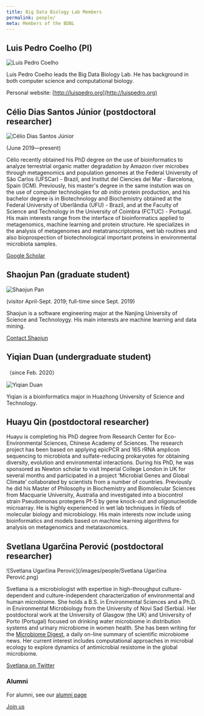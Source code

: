 ```yaml
---
title: Big Data Biology Lab Members
permalink: people/
meta: Members of the BDBL
---
```


## Luis Pedro Coelho (PI)

![Luis Pedro Coelho](/images/people/LuisPedroCoelho.jpeg)

Luis Pedro Coelho leads the Big Data Biology Lab. He has background in both
computer science and computational biology.

Personal website: [http://luispedro.org](http://luispedro.org)

## Célio Dias Santos Júnior (postdoctoral researcher)

![Célio Dias Santos Júnior](/images/people/CelioDiasSantosJunior.jpg)

(June 2019—present)

Célio recently obtained his PhD degree on the use of bioinformatics to analyze
terrestrial organic matter degradation by Amazon river microbes through
metagenomics and population genomes at the Federal University of São Carlos
(UFSCar) - Brazil, and Institut del Ciencies del Mar - Barcelona, Spain (ICM).
Previously, his master's degree in the same instution was on the use of
computer technologies for _ab initio_ protein production, and his bachelor
degree is in Biotechnology and Biochemistry obtained at the Federal University
of Uberlândia (UFU) - Brazil, and at the Faculty of Science and Technology in
the University of Coimbra (FCTUC) - Portugal. His main interests range from the
interface of bioinformatics applied to metagenomics, machine learning and
protein structure. He specializes in the analysis of metagenomes and
metatranscriptomes, wet lab routines and also bioprospection of
biotechnological important proteins in environmental microbiota samples.

[Google Scholar](https://scholar.google.com/citations?user=_Ulxl1gAAAAJ&hl=en)

## Shaojun Pan (graduate student)

![Shaojun Pan](/images/people/ShaojunPan.jpg)

(visitor April-Sept. 2019; full-time since Sept. 2019)

Shaojun is a software engineering major at the Nanjing University of Science
and Technoloygy. His main interests are machine learning and data mining.

[Contact Shaojun](mailto:shaojun1997777@gmail.com)


## Yiqian Duan (undergraduate student)
（since Feb. 2020）

![Yiqian Duan](/images/people/YiqianDuan.jpg)

Yiqian is a bioinformatics major in Huazhong University of Science and Technology.

## Huayu Qin (postdoctoral researcher)

Huayu is completing his PhD degree from Research Center for Eco-Environmental 
Sciences, Chinese Academy of Sciences. The research project has been based on 
applying epicPCR and 16S rRNA amplicon sequencing to microbiota and 
sulfate-reducing prokaryotes for obtaining diversity, evolution and 
environmental interactions. During his PhD, he was sponsored as Newton scholar
to visit Imperial College London in UK for several months and participated in 
a project ‘Microbial Genes and Global Climate’ collaborated by scientists from
a number of countries. Previously he did his Master of Philosophy in 
Biochemistry and Biomolecular Sciences from Macquarie University, Australia and
investigated into a biocontrol strain Pseudomonas protegens Pf-5 by gene 
knock-out and oligonucleotide microarray. He is highly experienced in wet lab 
techniques in fileds of molecular biology and microbiology. His main interests
now include using bioinformatics and models based on machine learning algorithms
for analysis on metagenomics and metataxonomics. 

## Svetlana Ugarčina Perović (postdoctoral researcher)

![Svetlana Ugarčina Perović](/images/people/Svetlana Ugarčina Perović.png)

Svetlana is a microbiologist with expertise in high-throughput culture-dependent and culture-independent characterization of environmental and human microbiome. She holds a B.S. in Environmental Sciences and a Ph.D. in Environmental Microbiology from the University of Novi Sad (Serbia). Her postdoctoral work at the University of Glasgow (the UK) and University of Porto (Portugal) focused on drinking water microbiome in distribution systems and urinary microbiome in women health. She has been writing for the [Microbiome Digest](https://microbiomedigest.com/author/svetlanaup/), a daily on-line summary of scientific microbiome news. Her current interest includes computational approaches in microbial ecology to explore dynamics of antimicrobial resistome in the global microbiome.

[Svetlana on Twitter](https://twitter.com/svetlana_up)

### Alumni

For alumni, see our [alumni page](alumni/)

[Join us](/positions/)
